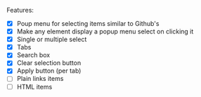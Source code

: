 Features:

- [x] Poup menu for selecting items similar to Github's
- [x] Make any element display a popup menu select on clicking it
- [x] Single or multiple select
- [x] Tabs
- [x] Search box
- [x] Clear selection button
- [x] Apply button (per tab)
- [ ] Plain links items
- [ ] HTML items
